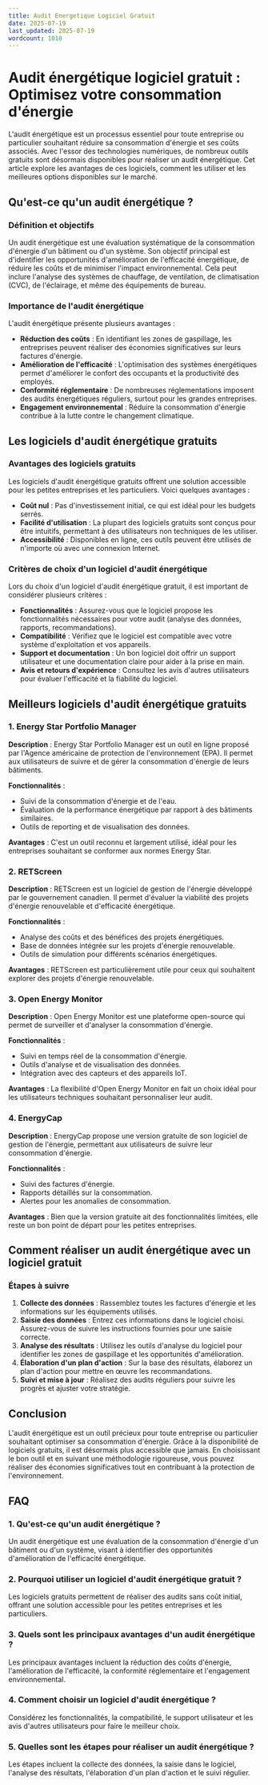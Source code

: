 ```yaml
---
title: Audit Energetique Logiciel Gratuit
date: 2025-07-19
last_updated: 2025-07-19
wordcount: 1010
---
```


# Audit énergétique logiciel gratuit : Optimisez votre consommation d'énergie

L'audit énergétique est un processus essentiel pour toute entreprise ou particulier souhaitant réduire sa consommation d'énergie et ses coûts associés. Avec l'essor des technologies numériques, de nombreux outils gratuits sont désormais disponibles pour réaliser un audit énergétique. Cet article explore les avantages de ces logiciels, comment les utiliser et les meilleures options disponibles sur le marché.

## Qu'est-ce qu'un audit énergétique ?

### Définition et objectifs

Un audit énergétique est une évaluation systématique de la consommation d'énergie d'un bâtiment ou d'un système. Son objectif principal est d'identifier les opportunités d'amélioration de l'efficacité énergétique, de réduire les coûts et de minimiser l'impact environnemental. Cela peut inclure l'analyse des systèmes de chauffage, de ventilation, de climatisation (CVC), de l'éclairage, et même des équipements de bureau.

### Importance de l'audit énergétique

L'audit énergétique présente plusieurs avantages :

- **Réduction des coûts** : En identifiant les zones de gaspillage, les entreprises peuvent réaliser des économies significatives sur leurs factures d'énergie.
- **Amélioration de l'efficacité** : L'optimisation des systèmes énergétiques permet d'améliorer le confort des occupants et la productivité des employés.
- **Conformité réglementaire** : De nombreuses réglementations imposent des audits énergétiques réguliers, surtout pour les grandes entreprises.
- **Engagement environnemental** : Réduire la consommation d'énergie contribue à la lutte contre le changement climatique.

## Les logiciels d'audit énergétique gratuits

### Avantages des logiciels gratuits

Les logiciels d'audit énergétique gratuits offrent une solution accessible pour les petites entreprises et les particuliers. Voici quelques avantages :

- **Coût nul** : Pas d'investissement initial, ce qui est idéal pour les budgets serrés.
- **Facilité d'utilisation** : La plupart des logiciels gratuits sont conçus pour être intuitifs, permettant à des utilisateurs non techniques de les utiliser.
- **Accessibilité** : Disponibles en ligne, ces outils peuvent être utilisés de n'importe où avec une connexion Internet.

### Critères de choix d'un logiciel d'audit énergétique

Lors du choix d'un logiciel d'audit énergétique gratuit, il est important de considérer plusieurs critères :

- **Fonctionnalités** : Assurez-vous que le logiciel propose les fonctionnalités nécessaires pour votre audit (analyse des données, rapports, recommandations).
- **Compatibilité** : Vérifiez que le logiciel est compatible avec votre système d'exploitation et vos appareils.
- **Support et documentation** : Un bon logiciel doit offrir un support utilisateur et une documentation claire pour aider à la prise en main.
- **Avis et retours d'expérience** : Consultez les avis d'autres utilisateurs pour évaluer l'efficacité et la fiabilité du logiciel.

## Meilleurs logiciels d'audit énergétique gratuits

### 1. Energy Star Portfolio Manager

**Description** : Energy Star Portfolio Manager est un outil en ligne proposé par l'Agence américaine de protection de l'environnement (EPA). Il permet aux utilisateurs de suivre et de gérer la consommation d'énergie de leurs bâtiments.

**Fonctionnalités** :
- Suivi de la consommation d'énergie et de l'eau.
- Évaluation de la performance énergétique par rapport à des bâtiments similaires.
- Outils de reporting et de visualisation des données.

**Avantages** : C'est un outil reconnu et largement utilisé, idéal pour les entreprises souhaitant se conformer aux normes Energy Star.

### 2. RETScreen

**Description** : RETScreen est un logiciel de gestion de l'énergie développé par le gouvernement canadien. Il permet d'évaluer la viabilité des projets d'énergie renouvelable et d'efficacité énergétique.

**Fonctionnalités** :
- Analyse des coûts et des bénéfices des projets énergétiques.
- Base de données intégrée sur les projets d'énergie renouvelable.
- Outils de simulation pour différents scénarios énergétiques.

**Avantages** : RETScreen est particulièrement utile pour ceux qui souhaitent explorer des projets d'énergie renouvelable.

### 3. Open Energy Monitor

**Description** : Open Energy Monitor est une plateforme open-source qui permet de surveiller et d'analyser la consommation d'énergie.

**Fonctionnalités** :
- Suivi en temps réel de la consommation d'énergie.
- Outils d'analyse et de visualisation des données.
- Intégration avec des capteurs et des appareils IoT.

**Avantages** : La flexibilité d'Open Energy Monitor en fait un choix idéal pour les utilisateurs techniques souhaitant personnaliser leur audit.

### 4. EnergyCap

**Description** : EnergyCap propose une version gratuite de son logiciel de gestion de l'énergie, permettant aux utilisateurs de suivre leur consommation d'énergie.

**Fonctionnalités** :
- Suivi des factures d'énergie.
- Rapports détaillés sur la consommation.
- Alertes pour les anomalies de consommation.

**Avantages** : Bien que la version gratuite ait des fonctionnalités limitées, elle reste un bon point de départ pour les petites entreprises.

## Comment réaliser un audit énergétique avec un logiciel gratuit

### Étapes à suivre

1. **Collecte des données** : Rassemblez toutes les factures d'énergie et les informations sur les équipements utilisés.
2. **Saisie des données** : Entrez ces informations dans le logiciel choisi. Assurez-vous de suivre les instructions fournies pour une saisie correcte.
3. **Analyse des résultats** : Utilisez les outils d'analyse du logiciel pour identifier les zones de gaspillage et les opportunités d'amélioration.
4. **Élaboration d'un plan d'action** : Sur la base des résultats, élaborez un plan d'action pour mettre en œuvre les recommandations.
5. **Suivi et mise à jour** : Réalisez des audits réguliers pour suivre les progrès et ajuster votre stratégie.

## Conclusion

L'audit énergétique est un outil précieux pour toute entreprise ou particulier souhaitant optimiser sa consommation d'énergie. Grâce à la disponibilité de logiciels gratuits, il est désormais plus accessible que jamais. En choisissant le bon outil et en suivant une méthodologie rigoureuse, vous pouvez réaliser des économies significatives tout en contribuant à la protection de l'environnement.

## FAQ

### 1. Qu'est-ce qu'un audit énergétique ?

Un audit énergétique est une évaluation de la consommation d'énergie d'un bâtiment ou d'un système, visant à identifier des opportunités d'amélioration de l'efficacité énergétique.

### 2. Pourquoi utiliser un logiciel d'audit énergétique gratuit ?

Les logiciels gratuits permettent de réaliser des audits sans coût initial, offrant une solution accessible pour les petites entreprises et les particuliers.

### 3. Quels sont les principaux avantages d'un audit énergétique ?

Les principaux avantages incluent la réduction des coûts d'énergie, l'amélioration de l'efficacité, la conformité réglementaire et l'engagement environnemental.

### 4. Comment choisir un logiciel d'audit énergétique ?

Considérez les fonctionnalités, la compatibilité, le support utilisateur et les avis d'autres utilisateurs pour faire le meilleur choix.

### 5. Quelles sont les étapes pour réaliser un audit énergétique ?

Les étapes incluent la collecte des données, la saisie dans le logiciel, l'analyse des résultats, l'élaboration d'un plan d'action et le suivi régulier.